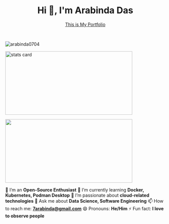<h1 align="center">Hi 👋, I'm Arabinda Das</h1>

<p align="center">
  <a href="https://arabinda0704.github.io/Portfolio/">This is My Portfolio</a>
</p>

<br>
<p align="left"> <img src="https://komarev.com/ghpvc/?username=arabinda0704&label=Profile%20views&color=0e75b6&style=flat" alt="arabinda0704" /> </p>

<p>
<img alt= "stats card" height="200px" width="400" src="https://github-readme-streak-stats.herokuapp.com/?user=arabinda0704&theme=dracula&hide_border=true">

</p>


<p align="left">
  <img height="200px" width="400px" src="https://github-readme-stats.vercel.app/api?username=arabinda0704&count_private=true&show_icons=true&theme=dracula&hide_border=true" />
</p>

<p align = "left">

  🔭 I’m an <strong>Open-Source Enthusiast</strong>
  🌱 I’m currently learning <strong>Docker, Kubernetes, Podman Desktop</strong>
  👯 I’m passionate about <strong>cloud-related technologies</strong>
  💬 Ask me about <strong>Data Science, Software Engineering</strong>
  📫 How to reach me: **7arabinda@gmail.com**
  😄 Pronouns: <strong>He/Him</strong>
  ⚡ Fun fact: <strong>I love to observe people</strong>

</p>

